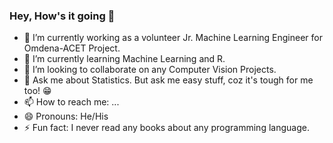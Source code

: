 ### Hey, How's it going 👋


- 🔭 I’m currently working as a volunteer Jr. Machine Learning Engineer for Omdena-ACET Project.
- 🌱 I’m currently learning Machine Learning and R.
- 👯 I’m looking to collaborate on any Computer Vision Projects.
- 💬 Ask me about Statistics. But ask me easy stuff, coz it's tough for me too! 😁
- 📫 How to reach me: ...
- 😄 Pronouns: He/His
- ⚡ Fun fact: I never read any books about any programming language.


